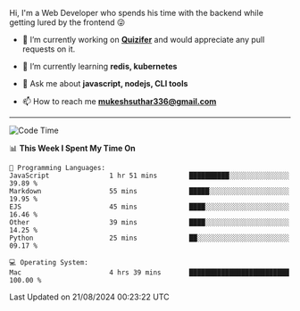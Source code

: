 Hi, I'm a Web Developer who spends his time with the backend while getting lured by the frontend 😜

- 🔭 I’m currently working on **[Quizifer](https://github.com/SutharMukesh/Quizifer/)** and would appreciate any pull requests on it.

- 🌱 I’m currently learning **redis, kubernetes**

- 💬 Ask me about **javascript, nodejs, CLI tools**

- 📫 How to reach me **mukeshsuthar336@gmail.com**

---
<!--START_SECTION:waka-->
![Code Time](http://img.shields.io/badge/Code%20Time-3%2C108%20hrs%2031%20mins-blue)

📊 **This Week I Spent My Time On** 

```text
💬 Programming Languages: 
JavaScript               1 hr 51 mins        ██████████░░░░░░░░░░░░░░░   39.89 % 
Markdown                 55 mins             █████░░░░░░░░░░░░░░░░░░░░   19.95 % 
EJS                      45 mins             ████░░░░░░░░░░░░░░░░░░░░░   16.46 % 
Other                    39 mins             ████░░░░░░░░░░░░░░░░░░░░░   14.25 % 
Python                   25 mins             ██░░░░░░░░░░░░░░░░░░░░░░░   09.17 % 

💻 Operating System: 
Mac                      4 hrs 39 mins       █████████████████████████   100.00 % 
```


 Last Updated on 21/08/2024 00:23:22 UTC
<!--END_SECTION:waka-->
